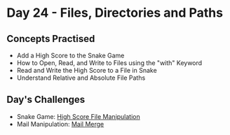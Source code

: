 # Day 24 - Files, Directories and Paths
## Concepts Practised
- Add a High Score to the Snake Game
- How to Open, Read, and Write to Files using the "with" Keyword
- Read and Write the High Score to a File in Snake
- Understand Relative and Absolute File Paths

## Day's Challenges
- Snake Game: [High Score File Manipulation](https://github.com/mgiammal/100daysofcode/tree/main/day24/snakegame)
- Mail Manipulation: [Mail Merge](https://github.com/mgiammal/100daysofcode/tree/main/day24/mailmerge)